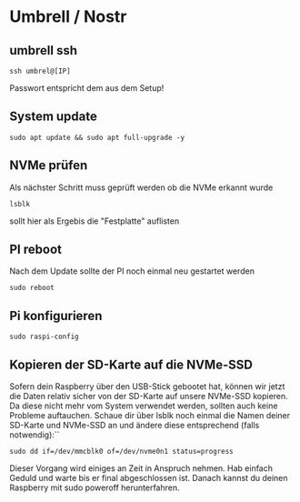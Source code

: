 # Umbrell / Nostr

## umbrell ssh
```
ssh umbrel@[IP]
```
Passwort entspricht dem aus dem Setup!

## System update
```
sudo apt update && sudo apt full-upgrade -y
```

## NVMe prüfen
Als nächster Schritt muss geprüft werden ob die NVMe erkannt wurde
```
lsblk
```
sollt hier als Ergebis die "Festplatte" auflisten

## PI reboot
Nach dem Update sollte der PI noch einmal neu gestartet werden
```
sudo reboot
```

## Pi konfigurieren
```
sudo raspi-config
```

## Kopieren der SD-Karte auf die NVMe-SSD

Sofern dein Raspberry über den USB-Stick gebootet hat, können wir jetzt die Daten relativ sicher von der SD-Karte auf unsere NVMe-SSD kopieren. Da diese nicht mehr vom System verwendet werden, sollten auch keine Probleme auftauchen. Schaue dir über lsblk noch einmal die Namen deiner SD-Karte und NVMe-SSD an und ändere diese entsprechend (falls notwendig):``
```
sudo dd if=/dev/mmcblk0 of=/dev/nvme0n1 status=progress
```
Dieser Vorgang wird einiges an Zeit in Anspruch nehmen. Hab einfach Geduld und warte bis er final abgeschlossen ist.
Danach kannst du deinen Raspberry mit sudo poweroff herunterfahren.

